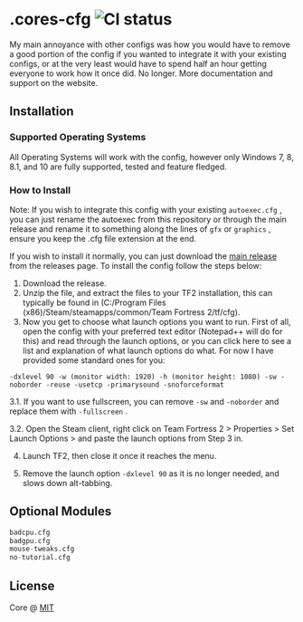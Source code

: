 # .cores-cfg ![CI status](https://img.shields.io/badge/build-passing-brightgreen.svg)

My main annoyance with other configs was how you would have to remove a good portion of the config if you wanted to integrate it with your existing configs, or at the very least would have to spend half an hour getting everyone to work how it once did. No longer. More documentation and support on the website.

## Installation

### Supported Operating Systems
All Operating Systems will work with the config, however only Windows 7, 8, 8.1, and 10 are fully supported, tested and feature fledged.

### How to Install

Note: If you wish to integrate this config with your existing `autoexec.cfg` , you can just rename the autoexec from this repository or through the main release and rename it to something along the lines of `gfx` or `graphics` , ensure you keep the .cfg file extension at the end.

If you wish to install it normally, you can just download the [main release](https://github.com/corei17/Cores-CFG/releases) from the releases page. To install the config follow the steps below:
1. Download the release.
2. Unzip the file, and extract the files to your TF2 installation, this can typically be found in (C:/Program Files (x86)/Steam/steamapps/common/Team Fortress 2/tf/cfg).
3. Now you get to choose what launch options you want to run. First of all, open the config with your preferred text editor (Notepad++ will do for this) and read through the launch options, or you can click here to see a list and explanation of what launch options do what. For now I have provided some standard ones for you:

```
-dxlevel 90 -w (monitor width: 1920) -h (monitor height: 1080) -sw -noborder -reuse -usetcp -primarysound -snoforceformat
```

3.1. If you want to use fullscreen, you can remove `-sw` and `-noborder` and replace them with `-fullscreen` .

3.2. Open the Steam client, right click on Team Fortress 2 > Properties > Set Launch Options > and paste the launch options from Step 3 in.

4. Launch TF2, then close it once it reaches the menu.

5. Remove the launch option `-dxlevel 90` as it is no longer needed, and slows down alt-tabbing.

## Optional Modules

```python
badcpu.cfg
badgpu.cfg
mouse-tweaks.cfg
no-tutorial.cfg
```

## License
Core @ [MIT](https://choosealicense.com/licenses/mit/)
